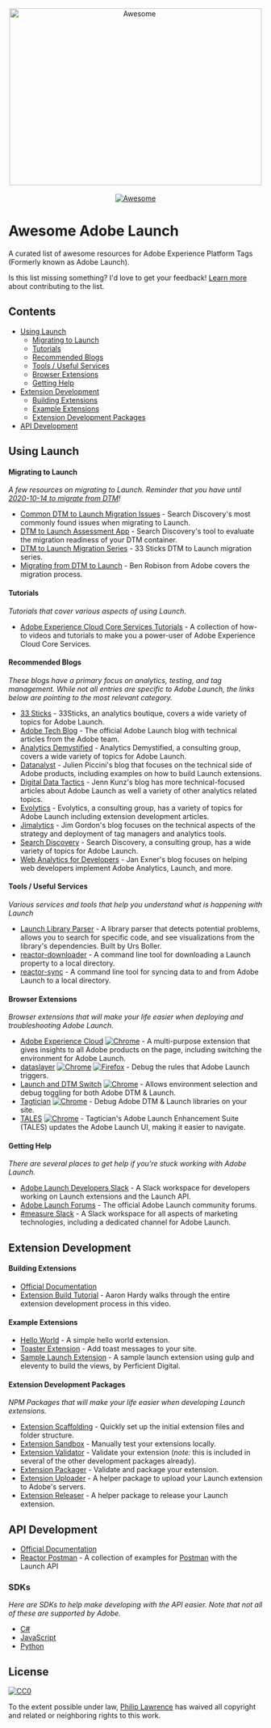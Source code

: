 <div align="center">
	<img width="500" height="350" src="./media/logo.svg" alt="Awesome">
	<br>
	<br>
	<a href="https://awesome.re">
		<img src="https://awesome.re/badge-flat.svg" alt="Awesome">
	</a>
	<br>
</div>

# Awesome Adobe Launch

A curated list of awesome resources for Adobe Experience Platform Tags (Formerly known as Adobe Launch). 

Is this list missing something? I'd love to get your feedback! [Learn more](./CONTRIBUTING.md) about contributing to 
the list.

## Contents
 * [Using Launch](#using-launch)
   * [Migrating to Launch](#migrating-to-launch)
   * [Tutorials](#tutorials)
   * [Recommended Blogs](#recommended-blogs)
   * [Tools / Useful Services](#tools--useful-services)
   * [Browser Extensions](#browser-extensions)
   * [Getting Help](#getting-help)
 * [Extension Development](#extension-development)
   * [Building Extensions](#building-extensions)
   * [Example Extensions](#example-extensions)
   * [Extension Development Packages](#extension-development-packages)
 * [API Development](#api-development)


## Using Launch


#### Migrating to Launch

*A few resources on migrating to Launch. Reminder that you have until [2020-10-14 to migrate from DTM](https://medium.com/launch-by-adobe/dtm-plans-for-a-sunset-3c6aab003a6f)!*

 * [Common DTM to Launch Migration Issues](https://techdocs.searchdiscovery.com/adobe-solutions/dtm-to-launch-migration/most-common-issues) - Search Discovery's most commonly found issues when migrating to Launch.
 * [DTM to Launch Assessment App](https://www.searchdiscovery.com/solutions/partners/adobe/adobe-launch/dtm-launch-assessment/) - Search Discovery's tool to evaluate the migration readiness of your DTM container.
 * [DTM to Launch Migration Series](https://33sticks.com/dtm-launch-migration-series-1-options-considerations/) - 33 Sticks DTM to Launch migration series.
 * [Migrating from DTM to Launch](https://medium.com/launch-by-adobe/migrating-from-dtm-to-launch-57548251a86d) - Ben Robison from Adobe covers the migration process.


#### Tutorials

*Tutorials that cover various aspects of using Launch.*

 * [Adobe Experience Cloud Core Services Tutorials](https://docs.adobe.com/content/help/en/core-services-learn/tutorials/overview.html) - A collection of how-to videos and tutorials to make you a power-user of Adobe Experience Cloud Core Services.


#### Recommended Blogs

*These blogs have a primary focus on analytics, testing, and tag management. While not all entries are specific to Adobe 
Launch, the links below are pointing to the most relevant category.*

 * [33 Sticks](https://33sticks.com/category/tms/) - 33Sticks, an analytics boutique, covers a wide variety of topics for Adobe Launch.
 * [Adobe Tech Blog](https://medium.com/adobetech/search?q=launch) - The official Adobe Launch blog with technical articles from the Adobe team.
 * [Analytics Demystified](https://analyticsdemystified.com/tag-management/) - Analytics Demystified, a consulting group, covers a wide variety of topics for Adobe Launch.
 * [Datanalyst](https://www.datanalyst.info/category/web_analytics/adobe-launch/) - Julien Piccini's blog that focuses on the technical side of Adobe products, including examples on how to build Launch extensions.
 * [Digital Data Tactics](https://www.digitaldatatactics.com/index.php/category/dtm/launch/) - Jenn Kunz's blog has more technical-focused articles about Adobe Launch as well a variety of other analytics related topics.
 * [Evolytics](https://www.evolytics.com/blog/category/data-collection/) - Evolytics, a consulting group, has a variety of topics for Adobe Launch including extension development articles.
 * [Jimalytics](https://jimalytics.com/tag/adobe-launch/) - Jim Gordon's blog focuses on the technical aspects of the strategy and deployment of tag managers and analytics tools.
 * [Search Discovery](https://www.searchdiscovery.com/?s=launch) - Search Discovery, a consulting group, has a wide variety of topics for Adobe Launch.
 * [Web Analytics for Developers](https://webanalyticsfordevelopers.com/category/launch/) - Jan Exner's blog focuses on helping web developers implement Adobe Analytics, Launch, and more.


#### Tools / Useful Services

*Various services and tools that help you understand what is happening with Launch*

 * [Launch Library Parser](https://launch-parser.com/) - A library parser that detects potential problems, allows you to search for specific code, and see visualizations from the library's dependencies. Built by Urs Boller.
 * [reactor-downloader](https://github.com/adobe/reactor-downloader) - A command line tool for downloading a Launch property to a local directory.
 * [reactor-sync](https://github.com/adobe/reactor-sync) - A command line tool for syncing data to and from Adobe Launch to a local directory.


#### Browser Extensions

*Browser extensions that will make your life easier when deploying and troubleshooting Adobe Launch.*

 * [Adobe Experience Cloud](https://marketing.adobe.com/resources/help/en_US/experience-cloud-debugger/) 
   [![Chrome](./media/chrome_16x16.png)](https://chrome.google.com/webstore/detail/adobe-experience-cloud-de/ocdmogmohccmeicdhlhhgepeaijenapj)
   \- A multi-purpose extension that gives insights to all Adobe products on the page, including switching the environment for Adobe Launch.
 * [dataslayer](https://dataslayer.org/) 
   [![Chrome](./media/chrome_16x16.png)](https://chrome.google.com/webstore/detail/dataslayer/ikbablmmjldhamhcldjjigniffkkjgpo) 
   [![Firefox](./media/firefox_16x16.png)](https://addons.mozilla.org/en-US/firefox/addon/dataslayer-firefox/)
   \- Debug the rules that Adobe Launch triggers.
 * [Launch and DTM Switch](https://www.searchdiscovery.com/how-we-help/technology/adobe-extensions/)
   [![Chrome](./media/chrome_16x16.png)](https://chrome.google.com/webstore/detail/adobe-dtm-switch/nlgdemkdapolikbjimjajpmonpbpmipk?hl=en)
   \- Allows environment selection and debug toggling for both Adobe DTM & Launch.
 * [Tagtician](https://tagtician.com/)
   [![Chrome](./media/chrome_16x16.png)](https://chrome.google.com/webstore/detail/tagtician-for-adobe-dtm/hiaoiehpkillodoeillmodjcadmfmcbg)
   \- Debug Adobe DTM & Launch libraries on your site.
 * [TALES](https://chrome.google.com/webstore/detail/tagticians-adobe-launch-e/gcoendnefeheadmoidembdncjohflakd)
   [![Chrome](./media/chrome_16x16.png)](https://chrome.google.com/webstore/detail/tagticians-adobe-launch-e/gcoendnefeheadmoidembdncjohflakd?hl=en) - Tagtician's Adobe Launch Enhancement Suite (TALES) updates the Adobe Launch UI, making it easier to navigate.


#### Getting Help

*There are several places to get help if you're stuck working with Adobe Launch.*

 * [Adobe Launch Developers Slack](http://join.launchdevelopers.chat/) - A Slack workspace for developers working on Launch extensions and the Launch API.
 * [Adobe Launch Forums](https://forums.adobe.com/community/experience-cloud/platform/launch) - The official Adobe Launch community forums.
 * [#measure Slack](https://www.measure.chat/) - A Slack workspace for all aspects of marketing technologies, including a dedicated channel for Adobe Launch.


## Extension Development

 
#### Building Extensions

 * [Official Documentation](https://experienceleague.adobe.com/docs/experience-platform/tags/extension-dev/overview.html)
 * [Extension Build Tutorial](https://www.youtube.com/watch?v=rxjtC9o4rl0) - Aaron Hardy walks through the entire extension development process in this video.


#### Example Extensions

 * [Hello World](https://github.com/adobe/reactor-helloworld-extension) - A simple hello world extension.
 * [Toaster Extension](https://github.com/Aaronius/toaster) - Add toast messages to your site.
 * [Sample Launch Extension](https://github.com/PerficientDigital/Sample-Launch-Extension) - A sample launch extension using gulp and eleventy to build the views, by Perficient Digital.
 

#### Extension Development Packages

*NPM Packages that will make your life easier when developing Launch extensions.*

 * [Extension Scaffolding](https://www.npmjs.com/package/@adobe/reactor-scaffold) - Quickly set up the initial extension files and folder structure.
 * [Extension Sandbox](https://www.npmjs.com/package/@adobe/reactor-sandbox) - Manually test your extensions locally.
 * [Extension Validator](https://www.npmjs.com/package/@adobe/reactor-validator) - Validate your extension (_note:_ this is included in several of the other development packages already).
 * [Extension Packager](https://www.npmjs.com/package/@adobe/reactor-packager) - Validate and package your extension.
 * [Extension Uploader](https://www.npmjs.com/package/@adobe/reactor-uploader) - A helper package to upload your Launch extension to Adobe's servers.
 * [Extension Releaser](https://www.npmjs.com/package/@adobe/reactor-releaser) - A helper package to release your Launch extension.

## API Development

 * [Official Documentation](https://experienceleague.adobe.com/docs/experience-platform/tags/api/overview.html?lang=en)
 * [Reactor Postman](https://github.com/adobe/reactor-postman) - A collection of examples for [Postman](https://www.getpostman.com/) with the Launch API

### SDKs

*Here are SDKs to help make developing with the API easier. Note that not all of these are supported by Adobe.*

 * [C#](https://github.com/chancity/Adobe-Reactor-Api-CSharp)
 * [JavaScript](https://github.com/adobe/reactor-sdk-javascript)
 * [Python](https://github.com/pitchmuc/pylaunch)

## License

[![CC0](http://mirrors.creativecommons.org/presskit/buttons/88x31/svg/cc-zero.svg)](https://creativecommons.org/publicdomain/zero/1.0/)

To the extent possible under law, [Philip Lawrence](https://misterphilip.com) has waived all copyright and related or neighboring rights to this work.
